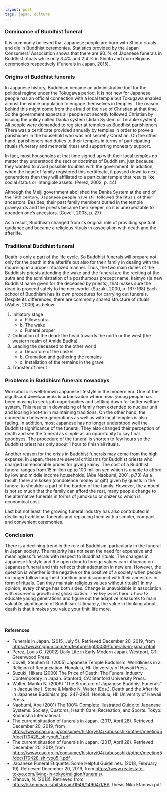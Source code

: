 ```yaml
---
layout: post 
tags: japan, culture
---
```


### Dominance of Buddhist funeral
It is commonly believed that Japanese people are born with Shinto rituals and die in Buddhist ceremonies. Statistics provided by the Japan Consumers’ Association shows that there are 90.1% of Japanese funerals in Buddhist rituals while only 3.4% and 2.4 % in Shinto and non-religious ceremonies respectively (Funerals in Japan, 2015). 

### Origins of Buddhist funerals
In Japanese history, Buddhism became an administrative tool for the political regime under the Tokugawa period. It is not new for Japanese people has an official connection with a local temple but Tokugawa enabled almost the whole population to engage themselves in temples. The reason behind this might come from the afraid of the rise of Christian at that time. So the government expects all people not secretly followed Christian by issuing the policy called Danka system (Jidan System or Terauke system). All people were demanded to register at temples as Buddhist parishioners. There was a certificate provided annually by temples in order to prove a parishioner in the household who was not secretly Christian. On the other hand, parishioners had duties to their temples in terms of participating rituals (funerary and memorial rites) and supporting monetary support. 

In fact, most households at that time signed up with their local temples no matter they understood the sect or doctrines of Buddhism, just because they wanted to avoid possible troubles with the government. In addition, when the head of family registered this certificate, it passed down to next generations then they will affiliated to a particular temple that results like social status or intangible assets. (Perez, 2002, p. 44) 

Although the Meiji government abolished the Danka System at the end of the 19th century, Japanese people have still followed the rituals of their ancestors. Besides, their past family members buried in the temple graveyards and the priests became their keeper, so it is unexpectable to abandon one’s ancestors. (Covell, 2005, p. 27) 

As a result, Buddhism changed from its original role of providing spiritual guidance and became a religious rituals in association with death and the afterlife. 

### Traditional Buddhist funeral
Death is only a part of the life cycle. So Buddhist funerals will prepare not only for the death in the afterlife but also for their family in dealing with the mourning in a proper ritualized manner. Thus, the two main duties of the Buddhists priests attending the wake and the funeral are the reciting of the sutra and the administration of a posthumous precept name, kaimyo ((a new Buddhist name given for the deceased by priests), that makes sure the dead to proceed safely to the next world. (Suzuki, 2000, p. 167-168) 
Each school of Buddhism has its own procedures for carrying out funerals. Despite its differences, there are commonly shared structure of rituals (Walter, 2009) as below: 
1.	Initiatory stage
    - a.	Pillow sutra
    - b.	The wake
    - c.	Funeral proper
2.	Ordination of the dead: the head towards the north or the west (the western realm of Amida Budha). 
3.	Leading the deceased to the other world
    - a.	Departure of the casket
    - b.	Cremation and gathering the remains
    - c.	Installation of the remains in the grave
4.	Transfer of merit

### Problems in Buddhism funerals nowadays
Workaholic is well-known Japanese lifestyle in the modern era. One of the significant developments is urbanization where most young people has been moving to seek job opportunities and settling down for better welfare system. This results in downsizing of family from extended to nuclear unit and loosing knot-tie in maintaining traditions. On the other hand, the connection between generations as well as with local temples is also fading. 
In addition, most Japanese has no longer understood well the Buddhist significance of the funeral. They also changed their perception of death and see the funeral as simple as an opportunity to say final goodbyes. The procedure of the funeral is shorten to few hours so the Buddhist priest has only about 1 hour to finish all rituals. 

Another reason for the crisis in Buddhist funerals may come from the high expense. In Japan, there are several criticisms for Buddhist priests who charged unreasonable prices for giving kaimy. The cost of a Buddhist funeral ranges from 15 million up to 100 million yen which is unable to afford by low and middle income households. (Abe Naobumi, 2001, p.73) As a result, there are koken (condolence money or gift) given by guests in the funeral to shoulder a part of the burden of the family. However, the amount is not so much that the family can afford the rest, many people change to the alternative funerals in forms of jumokuso or shizenso which is economical cost. 

Last but not least, the growing funeral industry has also contributed in declining traditional funerals and replacing them with a simpler, compact and convenient ceremonies. 

### Conclusion
There is a declining trend in the role of Buddhism, particularly in the funeral in Japan society. The majority has not seen the need for expensive and meaningless funerals with respect to Buddhist rituals. The changes in Japanese lifestyle and the open door to foreign values can influence on Japanese funeral and this reflects their adaptation in new era. However, the question is whether is the negative or the positive of a society when people no longer follow long-held tradition and disconnect with their ancestors in form of rituals. Can they maintain religious values without rituals? In my opinion, every change has both sides. Change is unavoidable in association with economic growth and globalization. The key point here is how to educate young generations and figure out the adaptive measures to main valuable significance of Buddhism. Ultimately, the value in thinking about death is that it makes you value your finiti life more. 

<br>

#### References
- Funerals in Japan. (2015, July 5). Retrieved December 20, 2019, from https://www.nippon.com/en/features/jg00039/funerals-in-japan.html.
- Perez, Louis G. (2002) Daily Life in Early Modern Japan. Westport, CT: Greenwood Press. 
- Covell, Stephen G. (2005) Japanese Temple Buddhism: Worldliness in a Religion of Renunciation. Honolulu, HI: University of Hawaii Press. 
- Suzuki, Hikaru (2000) The Price of Death: The Funeral Industry Contemporary in Japan. Stanford, CA: Stanford University Press. 
- Walter, Mariko N. (2009) “The Structure of Japanese Buddhist Funerals” in Jacqueline I. Stone & Mariko N. Walter (Eds.), Death and the Afterlife in Japanese Buddhism (pp. 247-293). Honolulu, HI: University of Hawaii Press. 
- Naobumi, Abe (2001) The 100% Complete Illustrated Guide to Japanese Systems: Society, Customs, Health Care, Recreation, and Sports. Tokyo: Kodansha International. 
- The current situation of funerals in Japan. (2017, April 28). Retrieved December 20, 2019, from https://www.cao.go.jp/consumer/history/04/kabusoshiki/other/meeting5/doc/170428_shiryou5_1.pdf .
- The current situation of funerals in Japan. (2017, April 28). Retrieved December 20, 2019, from https://www.cao.go.jp/consumer/history/04/kabusoshiki/other/meeting5/doc/170428_shiryou5_1.pdf .
- Japanese Funeral Etiquette: Some Helpful Guidelines. (2018, February 19). Retrieved December 20, 2019, from https://www.realestate-tokyo.com/living-in-tokyo/religion/funerals/.
- Efanova, N. (2013). Retrieved from https://skemman.is/bitstream/1946/14904/1/BA Thesis Nika Efanova.pdf
